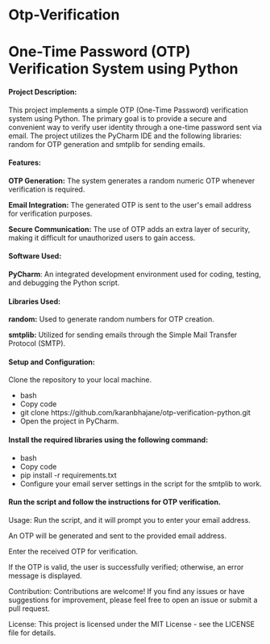 # Otp-Verification
<h1>One-Time Password (OTP) Verification System using Python</h1>
<h4>Project Description:</h4>
<p>This project implements a simple OTP (One-Time Password) verification system using Python. The primary goal is to provide a secure and convenient way to verify user identity through a one-time password sent via email. The project utilizes the PyCharm IDE and the following libraries: random for OTP generation and smtplib for sending emails.</p>

<h4>Features:</h4>
<p><b>OTP Generation:</b> The system generates a random numeric OTP whenever verification is required.</p>

<b>Email Integration:</b> The generated OTP is sent to the user's email address for verification purposes.

<b>Secure Communication:</b> The use of OTP adds an extra layer of security, making it difficult for unauthorized users to gain access.

<h4>Software Used:</h4>
<b>PyCharm</b>: An integrated development environment used for coding, testing, and debugging the Python script.
<h4>Libraries Used:</h4>
<b>random:</b> Used to generate random numbers for OTP creation.

<b>smtplib:</b> Utilized for sending emails through the Simple Mail Transfer Protocol (SMTP).

<h4>Setup and Configuration:</h4>
<p>Clone the repository to your local machine.
<ul type ="dot">
<li>bash</li>
<li>Copy code</li>
<li>git clone https://github.com/karanbhajane/otp-verification-python.git</li>
<li>Open the project in PyCharm.</li> </ul> </p>

<h4>Install the required libraries using the following command:</h4>
<ul type="dot">
<li> bash</li>
<li>Copy code</li>
<li>pip install -r requirements.txt</li>
<li>Configure your email server settings in the script for the smtplib to work.</li>
</ul>

<h4>Run the script and follow the instructions for OTP verification.</h4>

Usage:
Run the script, and it will prompt you to enter your email address.

An OTP will be generated and sent to the provided email address.

Enter the received OTP for verification.

If the OTP is valid, the user is successfully verified; otherwise, an error message is displayed.

Contribution:
Contributions are welcome! If you find any issues or have suggestions for improvement, please feel free to open an issue or submit a pull request.

License:
This project is licensed under the MIT License - see the LICENSE file for details.
